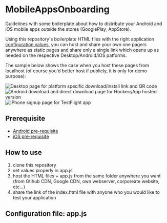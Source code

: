 # MobileAppsOnboarding
Guidelines with some boilerplate about how to distribute your Android and iOS mobile apps outside the stores (GooglePlay, AppStore).

Using this repository's boilerplate HTML files with the right application [configuration values](#configuration-file-app-js), you can host and share your own one pagers anywhere as static pages and share only a single link which opens up as needed on the respective Desktop/Android/iOS patforms.

The sample below shows the case when you host these pages from localhost (of course you'd better host if publicly, it is only for demo purpose): 

![Desktop page for platform specific download/install link and QR code](https://github.com/petusa/MobileAppsOnboarding/blob/master/screenshots/desktop.png)
![Android download and direct download page for HockecyApp hosted version](https://github.com/petusa/MobileAppsOnboarding/blob/master/screenshots/android_hockeyapplinks.png)
![iPhone signup page for TestFlight app](https://github.com/petusa/MobileAppsOnboarding/blob/master/screenshots/iphone_fastlaneboarding.png)

## Prerequisite

- [Android pre-requisite](instructions/android.md)
- [iOS pre-requisite](instructions/android.md)


## How to use

1. clone this repository
2. set values properly in app.js
3. host the HTML files + app.js from the same folder anywhere you want (from Gtihub CDN, Google CDN, own webserver, corporeate website, etc...)
4. share the link of the index.html file with anyone who you would like to test your application


## Configuration file: app.js


